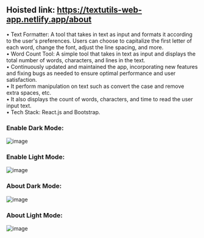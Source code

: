 

## Hoisted link: https://textutils-web-app.netlify.app/about


• Text Formatter: A tool that takes in text as input and formats it according to the user's preferences. Users can choose to capitalize the first letter of each word, change the font, adjust the line spacing, and more.</br>
• Word Count Tool: A simple tool that takes in text as input and displays the total number of words, characters, and lines in the text.</br>
• Continuously updated and maintained the app, incorporating new features and fixing bugs as needed to ensure optimal performance and user satisfaction.</br>
• It perform manipulation on text such as convert the case and remove extra spaces, etc.</br>
• It also displays the count of words, characters, and time to read the user input text.</br>
• Tech Stack: React.js and Bootstrap.

### Enable Dark Mode:

![image](https://user-images.githubusercontent.com/91786605/235804016-eec9f175-66ed-4c63-889f-327a9e24535d.png)

### Enable Light Mode: 

![image](https://user-images.githubusercontent.com/91786605/235804132-befd0ffe-34a6-40b3-964b-dd238d9f58f5.png)

### About Dark Mode: 

![image](https://user-images.githubusercontent.com/91786605/235804294-294c3d0a-8b9e-475f-b303-0d9861f9c881.png)

### About Light Mode:  

![image](https://user-images.githubusercontent.com/91786605/235804462-88f4b2d0-6cf6-4187-87a1-7188aa54d7a6.png)
